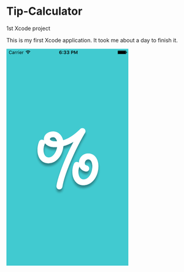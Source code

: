 # Tip-Calculator
1st Xcode project

This is my first Xcode application. It took me about a day to finish it.

![Canvas animation](https://github.com/bahadorkharazmi/Tip-Calculator/blob/master/TipCal.gif)

